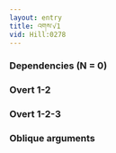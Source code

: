 ```yaml
---
layout: entry
title: འགས་√1
vid: Hill:0278
---
```

### Dependencies (N = 0)


### Overt 1-2


### Overt 1-2-3


### Oblique arguments
